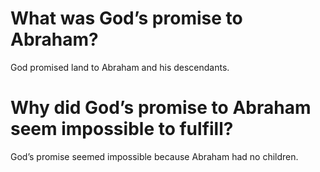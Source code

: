 # What was God’s promise to Abraham?

God promised land to Abraham and his descendants.

# Why did God’s promise to Abraham seem impossible to fulfill?

God’s promise seemed impossible because Abraham had no children.
